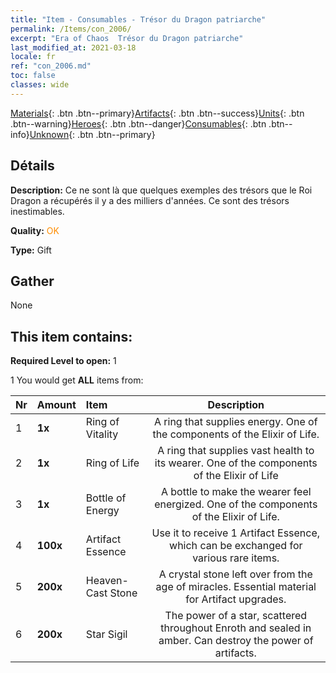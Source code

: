 ```yaml
---
title: "Item - Consumables - Trésor du Dragon patriarche"
permalink: /Items/con_2006/
excerpt: "Era of Chaos  Trésor du Dragon patriarche"
last_modified_at: 2021-03-18
locale: fr
ref: "con_2006.md"
toc: false
classes: wide
---
```

 [Materials](/fr/Items/){: .btn .btn--primary}[Artifacts](/fr/Items/Artifacts/){: .btn .btn--success}[Units](/fr/Items/Units/){: .btn .btn--warning}[Heroes](/fr/Items/Heroes/){: .btn .btn--danger}[Consumables](/fr/Items/Consumables/){: .btn .btn--info}[Unknown](/fr/Items/Unknown/){: .btn .btn--primary}

## Détails
 **Description:** Ce ne sont là que quelques exemples des trésors que le Roi Dragon a récupérés il y a des milliers d'années. Ce sont des trésors inestimables.

 **Quality:** <span style="color: #FF8C00">OK</span>

 **Type:** Gift

## Gather

  None

## This item contains:

 **Required Level to open:** 1

 1 You would get **ALL** items  from:

  | Nr | Amount |     Item    | Description |
  |:---|:-------|:------------|:-----------:|
  | 1 |  **1x** | Ring of Vitality | A ring that supplies energy. One of the components of the Elixir of Life.  | 
  | 2 |  **1x** | Ring of Life | A ring that supplies vast health to its wearer. One of the components of the Elixir of Life  | 
  | 3 |  **1x** | Bottle of Energy | A bottle to make the wearer feel energized. One of the components of the Elixir of Life.  | 
  | 4 |  **100x** | Artifact Essence | Use it to receive 1 Artifact Essence, which can be exchanged for various rare items.  | 
  | 5 |  **200x** | Heaven-Cast Stone | A crystal stone left over from the age of miracles. Essential material for Artifact upgrades.  | 
  | 6 |  **200x** | Star Sigil | The power of a star, scattered throughout Enroth and sealed in amber. Can destroy the power of artifacts.  | 
